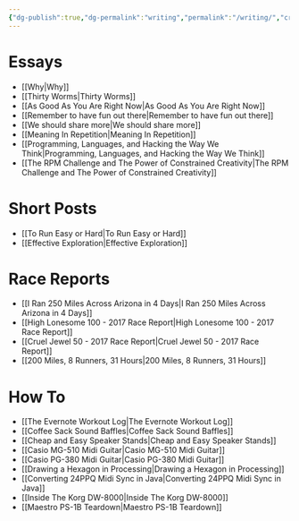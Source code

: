 ```yaml
---
{"dg-publish":true,"dg-permalink":"writing","permalink":"/writing/","created":"2022-04-05T22:27:10-04:00","updated":"2025-01-24T20:19:32.282-05:00"}
---
```


# Essays

- [[Why\|Why]]
- [[Thirty Worms\|Thirty Worms]]
- [[As Good As You Are Right Now\|As Good As You Are Right Now]]
- [[Remember to have fun out there\|Remember to have fun out there]]
- [[We should share more\|We should share more]]
- [[Meaning In Repetition\|Meaning In Repetition]]
- [[Programming, Languages, and Hacking the Way We Think\|Programming, Languages, and Hacking the Way We Think]]
- [[The RPM Challenge and The Power of Constrained Creativity\|The RPM Challenge and The Power of Constrained Creativity]]

# Short Posts
- [[To Run Easy or Hard\|To Run Easy or Hard]]
- [[Effective Exploration\|Effective Exploration]]

# Race Reports
- [[I Ran 250 Miles Across Arizona in 4 Days\|I Ran 250 Miles Across Arizona in 4 Days]]
- [[High Lonesome 100 - 2017 Race Report\|High Lonesome 100 - 2017 Race Report]]
- [[Cruel Jewel 50 - 2017 Race Report\|Cruel Jewel 50 - 2017 Race Report]]
- [[200 Miles, 8 Runners, 31 Hours\|200 Miles, 8 Runners, 31 Hours]]

# How To
- [[The Evernote Workout Log\|The Evernote Workout Log]]
- [[Coffee Sack Sound Baffles\|Coffee Sack Sound Baffles]]
- [[Cheap and Easy Speaker Stands\|Cheap and Easy Speaker Stands]]
- [[Casio MG-510 Midi Guitar\|Casio MG-510 Midi Guitar]]
- [[Casio PG-380 Midi Guitar\|Casio PG-380 Midi Guitar]]
- [[Drawing a Hexagon in Processing\|Drawing a Hexagon in Processing]]
- [[Converting 24PPQ Midi Sync in Java\|Converting 24PPQ Midi Sync in Java]]
- [[Inside The Korg DW-8000\|Inside The Korg DW-8000]]
- [[Maestro PS-1B Teardown\|Maestro PS-1B Teardown]]
